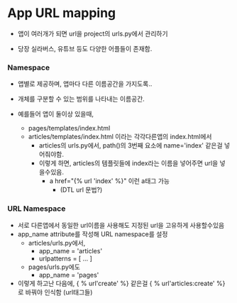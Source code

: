 # App URL mapping

- 앱이 여러개가 되면 url을 project의 urls.py에서 관리하기



- 당장 실라버스, 유튜브 등도 다양한 어플들이 존재함.



### Namespace

- 앱별로 제공하며, 앱마다 다른 이름공간을 가지도록..
- 개체를 구분할 수 있는 범위를 나타내는 이름공간.



- 예를들어 앱이 둘이상 있을때, 
  - pages/templates/index.html
  - articles/templates/index.html 이라는 각각다른앱의 index.html에서
    - articles의 urls.py에서, path()의 3번째 요소에 name='index' 같은걸 넣어줘야함.
    - 이렇게 하면, articles의 템플릿들에 index라는 이름을 넣어주면 url을 넣을수있음.
      - a href="{% url 'index' %}" 이런 a태그 가능
        - (DTL url 문법?)



### URL Namespace

- 서로 다른앱에서 동일한 url이름을 사용해도 지정된 url을 고유하게 사용할수있음
- app_name attribute를 작성해 URL namespace를 설정
  - articles/urls.py에서,
    - app_name = 'articles'
    - urlpatterns = [ ... ]
  - pages/urls.py에도
    - app_name = 'pages'
- 이렇게 하고난 다음에, { % url'create' %} 같은걸 { % url'articles:create' %} 로 바꿔야 인식함 (url태그들)
